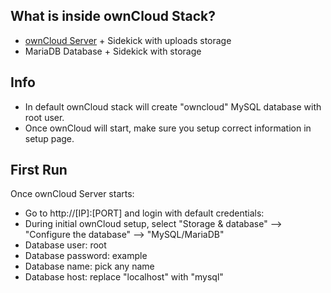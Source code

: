 ## What is inside ownCloud Stack?
* [ownCloud Server](http://owncloud.org/) + Sidekick with uploads storage
* MariaDB Database + Sidekick with storage

## Info
* In default ownCloud stack will create "owncloud" MySQL database with root user.
* Once ownCloud will start, make sure you setup correct information in setup page.

## First Run
Once ownCloud Server starts: 
* Go to http://[IP]:[PORT] and login with default credentials: 
* During initial ownCloud setup, select "Storage & database" --> "Configure the database" --> "MySQL/MariaDB"
* Database user: root
* Database password: example
* Database name: pick any name
* Database host: replace "localhost" with "mysql"

